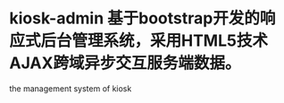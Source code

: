 kiosk-admin
基于bootstrap开发的响应式后台管理系统，采用HTML5技术AJAX跨域异步交互服务端数据。
===========

the management system of kiosk
